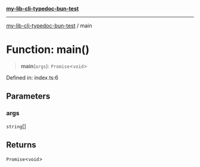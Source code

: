 [**my-lib-cli-typedoc-bun-test**](../README.md)

***

[my-lib-cli-typedoc-bun-test](../README.md) / main

# Function: main()

> **main**(`args`): `Promise`\<`void`\>

Defined in: index.ts:6

## Parameters

### args

`string`[]

## Returns

`Promise`\<`void`\>
